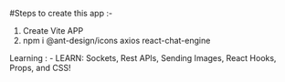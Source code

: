 #Steps to create this app :-
1. Create Vite APP
2. npm i @ant-design/icons axios react-chat-engine




Learning : - 
LEARN: Sockets, Rest APIs, Sending Images, React Hooks, Props, and CSS!
